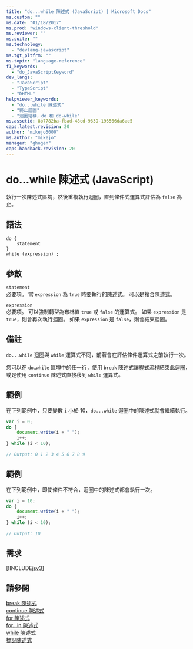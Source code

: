 ```yaml
---
title: "do...while 陳述式 (JavaScript) | Microsoft Docs"
ms.custom: ""
ms.date: "01/18/2017"
ms.prod: "windows-client-threshold"
ms.reviewer: ""
ms.suite: ""
ms.technology: 
  - "devlang-javascript"
ms.tgt_pltfrm: ""
ms.topic: "language-reference"
f1_keywords: 
  - "do_JavaScriptKeyword"
dev_langs: 
  - "JavaScript"
  - "TypeScript"
  - "DHTML"
helpviewer_keywords: 
  - "do...while 陳述式"
  - "終止迴圈"
  - "迴圈結構，do 和 do-while"
ms.assetid: 8b7782ba-fbad-48cd-9639-193566da6ae5
caps.latest.revision: 20
author: "mikejo5000"
ms.author: "mikejo"
manager: "ghogen"
caps.handback.revision: 20
---
```

# do...while 陳述式 (JavaScript)
執行一次陳述式區塊，然後重複執行迴圈，直到條件式運算式評估為 `false` 為止。  
  
## 語法  
  
```  
do {  
    statement  
}  
while (expression) ;   
```  
  
## 參數  
 `statement`  
 必要項。  當 `expression` 為 `true` 時要執行的陳述式。  可以是複合陳述式。  
  
 `expression`  
 必要項。  可以強制轉型為布林值 `true` 或 `false` 的運算式。  如果 `expression` 是 `true`，則會再次執行迴圈。  如果 `expression` 是 `false`，則會結束迴圈。  
  
## 備註  
 `do...while` 迴圈與 `while` 運算式不同，前著會在評估條件運算式之前執行一次。  
  
 您可以在 `do…while` 區塊中的任一行，使用 `break` 陳述式讓程式流程結束此迴圈，或是使用 `continue` 陳述式直接移到 `while` 運算式。  
  
## 範例  
 在下列範例中，只要變數 `i` 小於 10，`do...while` 迴圈中的陳述式就會繼續執行。  
  
```javascript  
var i = 0;  
do {  
    document.write(i + " ");  
    i++;  
} while (i < 10);  
  
// Output: 0 1 2 3 4 5 6 7 8 9   
```  
  
## 範例  
 在下列範例中，即使條件不符合，迴圈中的陳述式都會執行一次。  
  
```javascript  
var i = 10;  
do {  
    document.write(i + " ");  
    i++;  
} while (i < 10);  
  
// Output: 10  
```  
  
## 需求  
 [!INCLUDE[jsv3](../../javascript/reference/includes/jsv3-md.md)]  
  
## 請參閱  
 [break 陳述式](../../javascript/reference/break-statement-javascript.md)   
 [continue 陳述式](../../javascript/reference/continue-statement-javascript.md)   
 [for 陳述式](../../javascript/reference/for-statement-javascript.md)   
 [for...in 陳述式](../../javascript/reference/for-dot-dot-dot-in-statement-javascript.md)   
 [while 陳述式](../../javascript/reference/while-statement-javascript.md)   
 [標記陳述式](../../javascript/reference/labeled-statement-javascript.md)
